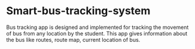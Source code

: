 # Smart-bus-tracking-system
Bus tracking app is designed and implemented for tracking the movement of bus from any
location by the student.
This app gives information about the bus like routes, route
map, current location of bus.
